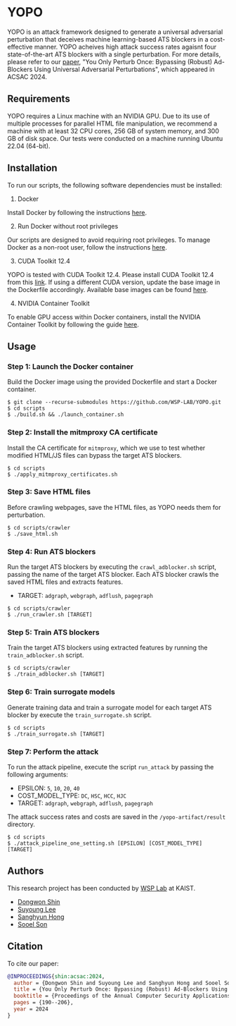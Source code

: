 YOPO
========

YOPO is an attack framework designed to generate a universal adversarial
perturbation that deceives machine learning-based ATS blockers in a
cost-effective manner. YOPO acheives high attack success rates agaisnt
four state-of-the-art ATS blockers with a single perturbation. For more details,
please refer to our [paper](https://godeastone.github.io/papers/shin-acsac24.pdf),
"You Only Perturb Once: Bypassing (Robust) Ad-Blockers Using Universal 
Adversarial Perturbations", which appeared in ACSAC 2024.

## Requirements

YOPO requires a Linux machine with an NVIDIA GPU. Due to its use of multiple
processes for parallel HTML file manipulation, we recommend a machine with at
least 32 CPU cores, 256 GB of system memory, and 300 GB of disk space. Our tests were conducted on a machine running Ubuntu 22.04 (64-bit).

## Installation

To run our scripts, the following software dependencies must be installed:

1. Docker

  Install Docker by following the instructions
  [here](https://docs.docker.com/engine/install/).

2. Run Docker without root privileges

  Our scripts are designed to avoid requiring root privileges. To manage Docker
  as a non-root user, follow the instructions
  [here](https://docs.docker.com/engine/install/linux-postinstall/#manage-docker-as-a-non-root-user).

3. CUDA Toolkit 12.4

  YOPO is tested with CUDA Toolkit 12.4. Please install CUDA Toolkit 12.4 from
  this [link](https://developer.nvidia.com/cuda-12-4-0-download-archive). If
  using a different CUDA version, update the base image in the Dockerfile
  accordingly. Available base images can be found
  [here](https://hub.docker.com/r/pytorch/pytorch/tags).

4. NVIDIA Container Toolkit

  To enable GPU access within Docker containers, install the NVIDIA Container
  Toolkit by following the guide
  [here](https://docs.nvidia.com/datacenter/cloud-native/container-toolkit/latest/install-guide.html).

## Usage

### Step 1: Launch the Docker container

Build the Docker image using the provided Dockerfile and start a Docker
container.

```
$ git clone --recurse-submodules https://github.com/WSP-LAB/YOPO.git
$ cd scripts
$ ./build.sh && ./launch_container.sh
```

### Step 2: Install the mitmproxy CA certificate

Install the CA certificate for `mitmproxy`, which we use to test
whether modified HTML/JS files can bypass the target ATS blockers.

```
$ cd scripts
$ ./apply_mitmproxy_certificates.sh
```

### Step 3: Save HTML files

Before crawling webpages, save the HTML files, as YOPO needs them for perturbation.

```
$ cd scripts/crawler
$ ./save_html.sh
```

### Step 4: Run ATS blockers

Run the target ATS blockers by executing the `crawl_adblocker.sh` script,
passing the name of the target ATS blocker.
Each ATS blocker crawls the saved HTML files and extracts features.
  * TARGET: `adgraph`, `webgraph`, `adflush`, `pagegraph`
```
$ cd scripts/crawler
$ ./run_crawler.sh [TARGET]
```

### Step 5: Train ATS blockers

Train the target ATS blockers using extracted features by running the `train_adblocker.sh` script.
```
$ cd scripts/crawler
$ ./train_adblocker.sh [TARGET]
```

### Step 6: Train surrogate models

Generate training data and train a surrogate model for each target ATS blocker by execute the `train_surrogate.sh` script.

```
$ cd scripts
$ ./train_surrogate.sh [TARGET]
```

### Step 7: Perform the attack
To run the attack pipeline, execute the script `run_attack` by passing the following arguments:
  * EPSILON: `5`, `10`, `20`, `40`
  * COST_MODEL_TYPE: `DC`, `HSC`, `HCC`, `HJC`
  * TARGET: `adgraph`, `webgraph`, `adflush`, `pagegraph`

The attack success rates and costs are saved in the `/yopo-artifact/result` directory.
```
$ cd scripts
$ ./attack_pipeline_one_setting.sh [EPSILON] [COST_MODEL_TYPE] [TARGET]
```


## Authors
This research project has been conducted by [WSP Lab](https://wsp-lab.github.io/)
at KAIST.

* [Dongwon Shin](https://godeastone.github.io/)
* [Suyoung Lee](https://leeswimming.com/)
* [Sanghyun Hong](https://sanghyun-hong.com/index.html)
* [Sooel Son](https://sites.google.com/site/ssonkaist/home)

## Citation
To cite our paper:
```bibtex
@INPROCEEDINGS{shin:acsac:2024,
  author = {Dongwon Shin and Suyoung Lee and Sanghyun Hong and Sooel Son},
  title = {You Only Perturb Once: Bypassing (Robust) Ad-Blockers Using Universal Adversarial Perturbations},
  booktitle = {Proceedings of the Annual Computer Security Applications Conference},
  pages = {190--206},
  year = 2024
}
```
